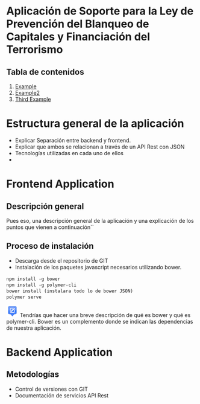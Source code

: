 
# Aplicación de Soporte para la Ley de Prevención del Blanqueo de Capitales y Financiación del Terrorismo 

## Tabla de contenidos
1. [Example](#example)
2. [Example2](#example2)
3. [Third Example](#third-example)

# Estructura general de la aplicación
- Explicar Separación entre backend y frontend. 
- Explicar que ambos se relacionan a través de un API Rest con JSON
- Tecnologías utilizadas en cada uno de ellos
- 
# Frontend Application

## Descripción general

Pues eso, una descripción general de la aplicación y una explicación de los puntos que vienen a continuación``

## Proceso de instalación
- Descarga desde el repositorio de GIT
- Instalación de los paquetes javascript necesarios utilizando bower.

```
npm install -g bower
npm install -g polymer-cli  
bower install (instalara todo lo de bower JSON)
polymer serve  
```
![nota] Tendrías que hacer una breve descripción de qué es bower y qué es polymer-cli.
Bower es un complemento donde se indican las dependencias de nuestra aplicación.
 
# Backend Application


## Metodologías
- Control de versiones con GIT
- Documentación de servicios API Rest


[logo]: https://github.com/adam-p/markdown-here/raw/master/src/common/images/icon48.png "Logo Title Text 2"
[nota]: resources/nota.png
